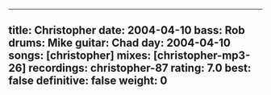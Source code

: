 
---
title: Christopher
date: 2004-04-10
bass:	Rob
drums:	Mike
guitar:	Chad
day: 2004-04-10
songs: [christopher]
mixes: [christopher-mp3-26]
recordings: christopher-87
rating: 7.0
best: false
definitive: false
weight: 0
---

